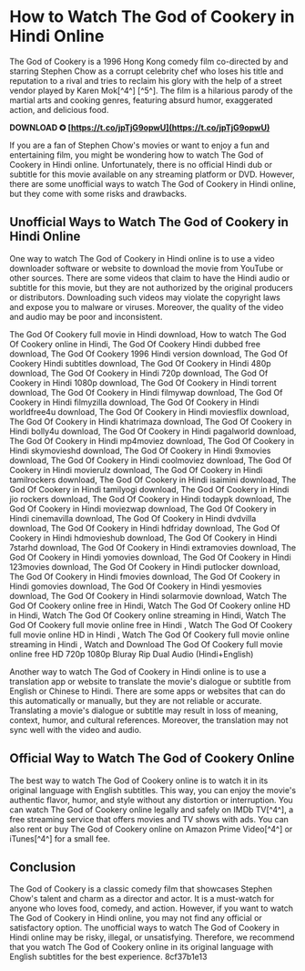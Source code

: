 
 
# How to Watch The God of Cookery in Hindi Online
  
The God of Cookery is a 1996 Hong Kong comedy film co-directed by and starring Stephen Chow as a corrupt celebrity chef who loses his title and reputation to a rival and tries to reclaim his glory with the help of a street vendor played by Karen Mok[^4^] [^5^]. The film is a hilarious parody of the martial arts and cooking genres, featuring absurd humor, exaggerated action, and delicious food.
 
**DOWNLOAD ✪ [https://t.co/jpTjG9opwU](https://t.co/jpTjG9opwU)**


  
If you are a fan of Stephen Chow's movies or want to enjoy a fun and entertaining film, you might be wondering how to watch The God of Cookery in Hindi online. Unfortunately, there is no official Hindi dub or subtitle for this movie available on any streaming platform or DVD. However, there are some unofficial ways to watch The God of Cookery in Hindi online, but they come with some risks and drawbacks.
  
## Unofficial Ways to Watch The God of Cookery in Hindi Online
  
One way to watch The God of Cookery in Hindi online is to use a video downloader software or website to download the movie from YouTube or other sources. There are some videos that claim to have the Hindi audio or subtitle for this movie, but they are not authorized by the original producers or distributors. Downloading such videos may violate the copyright laws and expose you to malware or viruses. Moreover, the quality of the video and audio may be poor and inconsistent.
 
The God Of Cookery full movie in Hindi download,  How to watch The God Of Cookery online in Hindi,  The God Of Cookery Hindi dubbed free download,  The God Of Cookery 1996 Hindi version download,  The God Of Cookery Hindi subtitles download,  The God Of Cookery in Hindi 480p download,  The God Of Cookery in Hindi 720p download,  The God Of Cookery in Hindi 1080p download,  The God Of Cookery in Hindi torrent download,  The God Of Cookery in Hindi filmywap download,  The God Of Cookery in Hindi filmyzilla download,  The God Of Cookery in Hindi worldfree4u download,  The God Of Cookery in Hindi moviesflix download,  The God Of Cookery in Hindi khatrimaza download,  The God Of Cookery in Hindi bolly4u download,  The God Of Cookery in Hindi pagalworld download,  The God Of Cookery in Hindi mp4moviez download,  The God Of Cookery in Hindi skymovieshd download,  The God Of Cookery in Hindi 9xmovies download,  The God Of Cookery in Hindi coolmoviez download,  The God Of Cookery in Hindi movierulz download,  The God Of Cookery in Hindi tamilrockers download,  The God Of Cookery in Hindi isaimini download,  The God Of Cookery in Hindi tamilyogi download,  The God Of Cookery in Hindi jio rockers download,  The God Of Cookery in Hindi todaypk download,  The God Of Cookery in Hindi moviezwap download,  The God Of Cookery in Hindi cinemavilla download,  The God Of Cookery in Hindi dvdvilla download,  The God Of Cookery in Hindi hdfriday download,  The God Of Cookery in Hindi hdmovieshub download,  The God Of Cookery in Hindi 7starhd download,  The God Of Cookery in Hindi extramovies download,  The God Of Cookery in Hindi yomovies download,  The God Of Cookery in Hindi 123movies download,  The God Of Cookery in Hindi putlocker download,  The God Of Cookery in Hindi fmovies download,  The God Of Cookery in Hindi gomovies download,  The God Of Cookery in Hindi yesmovies download,  The God Of Cookery in Hindi solarmovie download,  Watch The God Of Cookery online free in Hindi,  Watch The God Of Cookery online HD in Hindi,  Watch The God Of Cookery online streaming in Hindi,  Watch The God Of Cookery full movie online free in Hindi ,  Watch The God Of Cookery full movie online HD in Hindi ,  Watch The God Of Cookery full movie online streaming in Hindi ,  Watch and Download The God Of Cookery full movie online free HD 720p 1080p Bluray Rip Dual Audio (Hindi+English)
  
Another way to watch The God of Cookery in Hindi online is to use a translation app or website to translate the movie's dialogue or subtitle from English or Chinese to Hindi. There are some apps or websites that can do this automatically or manually, but they are not reliable or accurate. Translating a movie's dialogue or subtitle may result in loss of meaning, context, humor, and cultural references. Moreover, the translation may not sync well with the video and audio.
  
## Official Way to Watch The God of Cookery Online
  
The best way to watch The God of Cookery online is to watch it in its original language with English subtitles. This way, you can enjoy the movie's authentic flavor, humor, and style without any distortion or interruption. You can watch The God of Cookery online legally and safely on IMDb TV[^4^], a free streaming service that offers movies and TV shows with ads. You can also rent or buy The God of Cookery online on Amazon Prime Video[^4^] or iTunes[^4^] for a small fee.
  
## Conclusion
  
The God of Cookery is a classic comedy film that showcases Stephen Chow's talent and charm as a director and actor. It is a must-watch for anyone who loves food, comedy, and action. However, if you want to watch The God of Cookery in Hindi online, you may not find any official or satisfactory option. The unofficial ways to watch The God of Cookery in Hindi online may be risky, illegal, or unsatisfying. Therefore, we recommend that you watch The God of Cookery online in its original language with English subtitles for the best experience.
 8cf37b1e13
 
